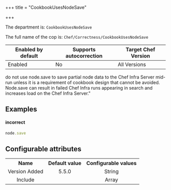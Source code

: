 +++
title = "CookbookUsesNodeSave"

+++

<!-- This content is automatically generated. See https://github.com/chef/chef-web-docs/blob/main/generated/README.md -->

The department is: `CookbookUsesNodeSave`

The full name of the cop is: `Chef/Correctness/CookbookUsesNodeSave`

| Enabled by default | Supports autocorrection | Target Chef Version |
| --- | --- | --- |
| Enabled | No | All Versions |

do not use node.save to save partial node data to the Chef Infra Server mid-run unless it is a requirement of cookbook design that cannot be avoided. Node.save can result in failed Chef Infra runs appearing in search and increases load on the Chef Infra Server."

## Examples


#### incorrect

```ruby
node.save
```

## Configurable attributes

<table>
<tbody><tr>
<th>Name</th>
<th>Default value</th>
<th>Configurable values</th>
</tr>
<tr>
<td style="text-align:center">Version Added</td>
<td style="text-align:center">5.5.0</td>
<td style="text-align:center">String</td>
</tr>
<tr><td style="text-align:center">Include</td>
<td style="text-align:center"><ul>
</ul>
</td>
<td style="text-align:center">Array</td>
</tr></tbody></table>
